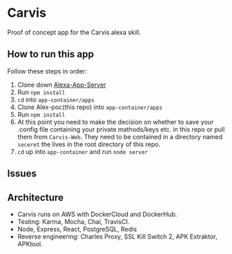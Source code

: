 # Carvis

Proof of concept app for the Carvis alexa skill.

## How to run this app

Follow these steps in order:

1. Clone down [Alexa-App-Server](https://github.com/complex-joins/alexa-app-server)
2. Run `npm install`
3. `cd` into `app-container/apps`
4. Clone Alex-poc(this repo) into `app-container/apps`
5. Run `npm install`
6. At this point you need to make the decision on whether to save your .config file containing your private mathods/keys etc. in this repo or pull them from `Carvis-Web`. They need to be contained in a directory named `seceret` the lives in the root directory of this repo. 
7. `cd` up into `app-container` and run `node server`


## Issues

## Architecture
- Carvis runs on AWS with DockerCloud and DockerHub.
- Testing: Karma, Mocha, Chai, TravisCI.
- Node, Express, React, PostgreSQL, Redis
- Reverse engineering: Charles Proxy, SSL Kill Switch 2, APK Extraktor, APKtool.
